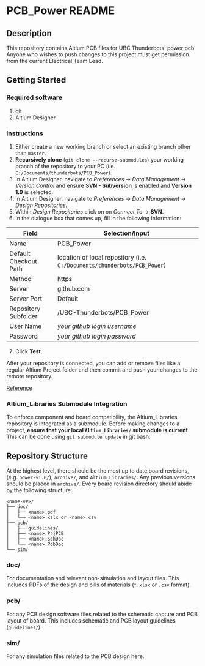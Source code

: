 ﻿# PCB_Power README

## Description

This repository contains Altium PCB files for UBC Thunderbots' power pcb. Anyone who wishes to push changes to this project must get permission from the current Electrical Team Lead.

## Getting Started

### Required software

1. git
2. Altium Designer

### Instructions

1. Either create a new working branch or select an existing branch other than `master`.
2. **Recursively clone** (`git clone --recurse-submodules`) your working branch of the repository to your PC (i.e. `C:/Documents/thunderbots/PCB_Power`).
3. In Altium Designer, navigate to *Preferences -> Data Management -> Version Control* and ensure **SVN - Subversion** is enabled and **Version 1.9** is selected.
4. In Altium Designer, navigate to *Preferences -> Data Management -> Design Repositories*.
5. Within *Design Repositories* click on on *Connect To* -> **SVN**.
6. In the dialogue box that comes up, fill in the following information:

Field|Selection/Input
---|---
Name|PCB_Power
Default Checkout Path|location of local repository (i.e. `C:/Documents/thunderbots/PCB_Power`)
Method|https
Server|github.com
Server Port|Default
Repository Subfolder|/UBC-Thunderbots/PCB_Power
User Name|*your github login username*
Password|*your github login password*

7. Click **Test**.

After your repository is connected, you can add or remove files like a regular Altium Project folder and then commit and push your changes to the remote repository.

[Reference](https://forum.live.altium.com/#posts/235981/718003)

### Altium_Libraries Submodule Integration

To enforce component and board compatibility, the Altium_Libraries repository is integrated as a submodule. Before making changes to a project, **ensure that your local `Altium_Libraries/` submodule is current**. This can be done using `git submodule update` in git bash.

## Repository Structure

At the highest level, there should be the most up to date board revisions, (e.g.
`power-v1.0/`), `archive/`, and `Altium_Libraries/`. Any previous versions should be placed in `archive/`. Every board revision directory should abide by the following structure:

```
<name-v#>/
├── doc/
│   ├── <name>.pdf
│   └── <name>.xslx or <name>.csv
├── pcb/
│   ├── guidelines/
│   ├── <name>.PrjPCB
│   ├── <name>.SchDoc
│   └── <name>.PcbDoc
└── sim/
```

### doc/

For documentation and relevant non-simulation and layout files. This includes PDFs of the design and bills of materials (`*.xlsx` or `.csv` format).

### pcb/

For any PCB design software files related to the schematic capture and PCB layout of board. This includes schematic and PCB layout guidelines (`guidelines/`).

### sim/

For any simulation files related to the PCB design here.
